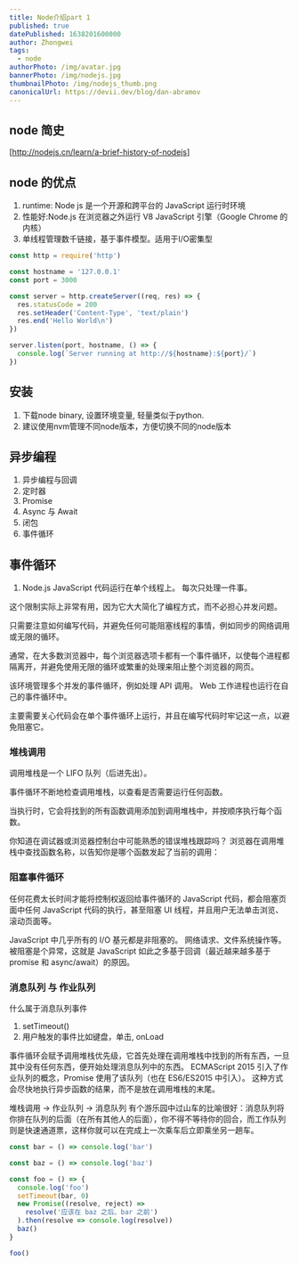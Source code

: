 ```yaml
---
title: Node介绍part 1
published: true
datePublished: 1638201600000
author: Zhongwei
tags:
  - node
authorPhoto: /img/avatar.jpg
bannerPhoto: /img/nodejs.jpg
thumbnailPhoto: /img/nodejs_thumb.png
canonicalUrl: https://devii.dev/blog/dan-abramov
---
```

## node 简史
[http://nodejs.cn/learn/a-brief-history-of-nodejs]

## node 的优点

1. runtime: Node js 是一个开源和跨平台的 JavaScript 运行时环境
2. 性能好:Node.js 在浏览器之外运行 V8 JavaScript 引擎（Google Chrome 的内核）
3. 单线程管理数千链接，基于事件模型。适用于I/O密集型

```ts
const http = require('http')

const hostname = '127.0.0.1'
const port = 3000

const server = http.createServer((req, res) => {
  res.statusCode = 200
  res.setHeader('Content-Type', 'text/plain')
  res.end('Hello World\n')
})

server.listen(port, hostname, () => {
  console.log(`Server running at http://${hostname}:${port}/`)
})
```

## 安装
1. 下载node binary, 设置环境变量, 轻量类似于python.
2. 建议使用nvm管理不同node版本，方便切换不同的node版本

## 异步编程

1. 异步编程与回调
2. 定时器
3. Promise
4. Async 与 Await
5. 闭包
6. 事件循环


## 事件循环

1. Node.js JavaScript 代码运行在单个线程上。 每次只处理一件事。

这个限制实际上非常有用，因为它大大简化了编程方式，而不必担心并发问题。

只需要注意如何编写代码，并避免任何可能阻塞线程的事情，例如同步的网络调用或无限的循环。

通常，在大多数浏览器中，每个浏览器选项卡都有一个事件循环，以使每个进程都隔离开，并避免使用无限的循环或繁重的处理来阻止整个浏览器的网页。

该环境管理多个并发的事件循环，例如处理 API 调用。 Web 工作进程也运行在自己的事件循环中。

主要需要关心代码会在单个事件循环上运行，并且在编写代码时牢记这一点，以避免阻塞它。

### 堆栈调用

调用堆栈是一个 LIFO 队列（后进先出）。

事件循环不断地检查调用堆栈，以查看是否需要运行任何函数。

当执行时，它会将找到的所有函数调用添加到调用堆栈中，并按顺序执行每个函数。

你知道在调试器或浏览器控制台中可能熟悉的错误堆栈跟踪吗？ 浏览器在调用堆栈中查找函数名称，以告知你是哪个函数发起了当前的调用：


###  阻塞事件循环

任何花费太长时间才能将控制权返回给事件循环的 JavaScript 代码，都会阻塞页面中任何 JavaScript 代码的执行，甚至阻塞 UI 线程，并且用户无法单击浏览、滚动页面等。

JavaScript 中几乎所有的 I/O 基元都是非阻塞的。 网络请求、文件系统操作等。 被阻塞是个异常，这就是 JavaScript 如此之多基于回调（最近越来越多基于 promise 和 async/await）的原因。


### 消息队列 与 作业队列

什么属于消息队列事件
1. setTimeout()
2. 用户触发的事件比如键盘，单击, onLoad


事件循环会赋予调用堆栈优先级，它首先处理在调用堆栈中找到的所有东西，一旦其中没有任何东西，便开始处理消息队列中的东西。
ECMAScript 2015 引入了作业队列的概念，Promise 使用了该队列（也在 ES6/ES2015 中引入）。 这种方式会尽快地执行异步函数的结果，而不是放在调用堆栈的末尾。

堆栈调用 -> 作业队列 ->  消息队列
有个游乐园中过山车的比喻很好：消息队列将你排在队列的后面（在所有其他人的后面），你不得不等待你的回合，而工作队列则是快速通道票，这样你就可以在完成上一次乘车后立即乘坐另一趟车。
```ts
const bar = () => console.log('bar')

const baz = () => console.log('baz')

const foo = () => {
  console.log('foo')
  setTimeout(bar, 0)
  new Promise((resolve, reject) =>
    resolve('应该在 baz 之后、bar 之前')
  ).then(resolve => console.log(resolve))
  baz()
}

foo()
```